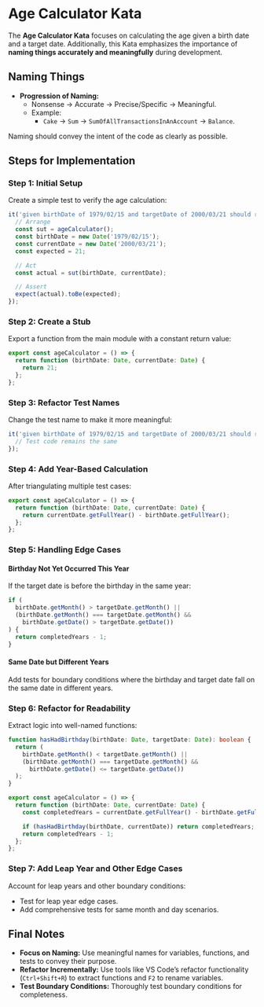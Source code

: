 # Age Calculator Kata

The **Age Calculator Kata** focuses on calculating the age given a birth date and a target date. Additionally, this Kata emphasizes the importance of **naming things accurately and meaningfully** during development.

## Naming Things

- **Progression of Naming:**
  - Nonsense → Accurate → Precise/Specific → Meaningful.
  - Example:
    - `Cake` → `Sum` → `SumOfAllTransactionsInAnAccount` → `Balance`.

Naming should convey the intent of the code as clearly as possible.

## Steps for Implementation

### Step 1: Initial Setup

Create a simple test to verify the age calculation:

```typescript
it('given birthDate of 1979/02/15 and targetDate of 2000/03/21 should return 21', () => {
  // Arrange
  const sut = ageCalculator();
  const birthDate = new Date('1979/02/15');
  const currentDate = new Date('2000/03/21');
  const expected = 21;

  // Act
  const actual = sut(birthDate, currentDate);

  // Assert
  expect(actual).toBe(expected);
});
```

### Step 2: Create a Stub

Export a function from the main module with a constant return value:

```typescript
export const ageCalculator = () => {
  return function (birthDate: Date, currentDate: Date) {
    return 21;
  };
};
```

### Step 3: Refactor Test Names

Change the test name to make it more meaningful:

```typescript
it('given birthDate of 1979/02/15 and targetDate of 2000/03/21 should return 21', () => {
  // Test code remains the same
});
```

### Step 4: Add Year-Based Calculation

After triangulating multiple test cases:

```typescript
export const ageCalculator = () => {
  return function (birthDate: Date, currentDate: Date) {
    return currentDate.getFullYear() - birthDate.getFullYear();
  };
};
```

### Step 5: Handling Edge Cases

#### Birthday Not Yet Occurred This Year

If the target date is before the birthday in the same year:

```typescript
if (
  birthDate.getMonth() > targetDate.getMonth() ||
  (birthDate.getMonth() === targetDate.getMonth() &&
    birthDate.getDate() > targetDate.getDate())
) {
  return completedYears - 1;
}
```

#### Same Date but Different Years

Add tests for boundary conditions where the birthday and target date fall on the same date in different years.

### Step 6: Refactor for Readability

Extract logic into well-named functions:

```typescript
function hasHadBirthday(birthDate: Date, targetDate: Date): boolean {
  return (
    birthDate.getMonth() < targetDate.getMonth() ||
    (birthDate.getMonth() === targetDate.getMonth() &&
      birthDate.getDate() <= targetDate.getDate())
  );
}

export const ageCalculator = () => {
  return function (birthDate: Date, currentDate: Date) {
    const completedYears = currentDate.getFullYear() - birthDate.getFullYear();

    if (hasHadBirthday(birthDate, currentDate)) return completedYears;
    return completedYears - 1;
  };
};
```

### Step 7: Add Leap Year and Other Edge Cases

Account for leap years and other boundary conditions:

- Test for leap year edge cases.
- Add comprehensive tests for same month and day scenarios.

## Final Notes

- **Focus on Naming:** Use meaningful names for variables, functions, and tests to convey their purpose.
- **Refactor Incrementally:** Use tools like VS Code’s refactor functionality (`Ctrl+Shift+R`) to extract functions and `F2` to rename variables.
- **Test Boundary Conditions:** Thoroughly test boundary conditions for completeness.
